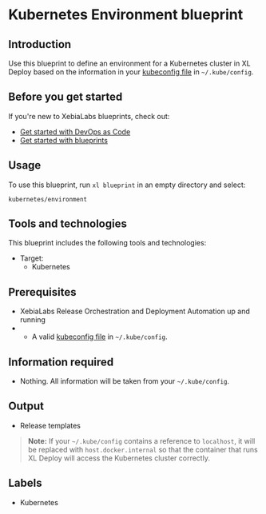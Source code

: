# Kubernetes Environment blueprint

## Introduction

Use this blueprint to define an environment for a Kubernetes cluster in XL Deploy based on the information in your [kubeconfig file](https://kubernetes.io/docs/concepts/configuration/organize-cluster-access-kubeconfig/) in `~/.kube/config`.

## Before you get started

If you're new to XebiaLabs blueprints, check out:

* [Get started with DevOps as Code](https://docs.xebialabs.com/xl-release/concept/get-started-with-devops-as-code.html)
* [Get started with blueprints](https://docs.xebialabs.com/xl-release/concept/get-started-with-blueprints.html)

## Usage

To use this blueprint, run `xl blueprint` in an empty directory and select:

```plain
kubernetes/environment
```

## Tools and technologies

This blueprint includes the following tools and technologies:

* Target:
  * Kubernetes

## Prerequisites

* XebiaLabs Release Orchestration and Deployment Automation up and running
* * A valid [kubeconfig file](https://kubernetes.io/docs/concepts/configuration/organize-cluster-access-kubeconfig/) in `~/.kube/config`.

## Information required

* Nothing. All information will be taken from your `~/.kube/config`.

## Output

* Release templates

> **Note:** If your `~/.kube/config` contains a reference to `localhost`, it will be replaced with `host.docker.internal` so that the container that runs XL Deploy will access the Kubernetes cluster correctly.

## Labels

* Kubernetes

